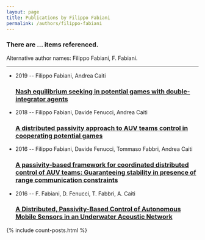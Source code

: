 ```yaml
---
layout: page
title: Publications by Filippo Fabiani
permalink: /authors/filippo-fabiani
---
```


<h3 id="number-posts">There are ... items referenced.</h3>
<p id='info-authors'>Alternative author names: Filippo Fabiani, F. Fabiani.</p>
<hr />
<ul class="post-list">
<li><span class='post-meta'>2019 -- Filippo Fabiani, Andrea Caiti</span><h3><a class='post-link' href="{{ site.baseurl }}/nash-equilibrium-seeking-in-potential-games-with-double-integrator-agents">Nash equilibrium seeking in potential games with double-integrator agents</a></h3></li>
<li><span class='post-meta'>2018 -- Filippo Fabiani, Davide Fenucci, Andrea Caiti</span><h3><a class='post-link' href="{{ site.baseurl }}/a-distributed-passivity-approach-to-auv-teams-control-in-cooperating-potential-games">A distributed passivity approach to AUV teams control in cooperating potential games</a></h3></li>
<li><span class='post-meta'>2016 -- Filippo Fabiani, Davide Fenucci, Tommaso Fabbri, Andrea Caiti</span><h3><a class='post-link' href="{{ site.baseurl }}/a-passivity-based-framework-for-coordinated-distributed-control-of-auv-teams-guaranteeing-stability-in-presence-of-range-communication-constraints">A passivity-based framework for coordinated distributed control of AUV teams: Guaranteeing stability in presence of range communication constraints</a></h3></li>
<li><span class='post-meta'>2016 -- F. Fabiani, D. Fenucci, T. Fabbri, A. Caiti</span><h3><a class='post-link' href="{{ site.baseurl }}/a-distributed-passivity-based-control-of-autonomous-mobile-sensors-in-an-underwater-acoustic-network">A Distributed, Passivity-Based Control of Autonomous Mobile Sensors in an Underwater Acoustic Network</a></h3></li>

</ul>
{% include count-posts.html %}
